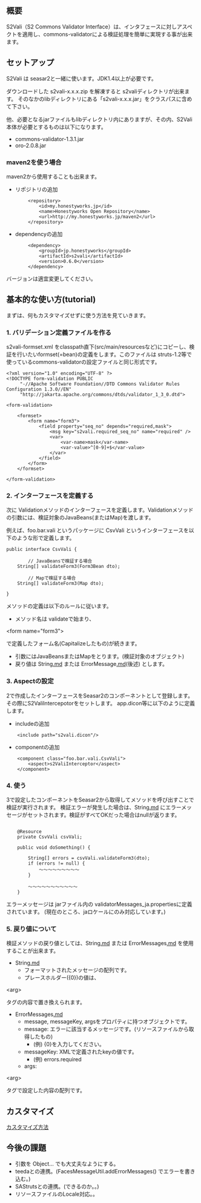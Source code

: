 ## 概要 ##



S2Vali（S2 Commons Validator Interface）は、インタフェースに対しアスペクトを適用し、commons-validatorによる検証処理を簡単に実現する事が出来ます。

## セットアップ ##

S2Vali は seasar2と一緒に使います。JDK1.4以上が必要です。

ダウンロードした s2vali-x.x.x.zip を解凍すると s2valiディレクトリが出来ます。
そのなかのlibディレクトリにある「s2vali-x.x.x.jar」をクラスパスに含めて下さい。

他、必要となるjarファイルもlibディレクトリ内にありますが、その内、S2Vali本体が必要とするものは以下になります。

  * commons-validator-1.3.1.jar
  * oro-2.0.8.jar

### maven2を使う場合 ###

maven2から使用することも出来ます。

  * リポジトリの追加
```
		<repository>
			<id>my.honestyworks.jp</id>
			<name>Honestyworks Open Repository</name>
			<url>http://my.honestyworks.jp/maven2</url>
		</repository>
```

  * dependencyの追加
```
        <dependency>
            <groupId>jp.honestyworks</groupId>
            <artifactId>s2vali</artifactId>
            <version>0.6.0</version>
        </dependency> 
```
バージョンは適宜変更してください。


## 基本的な使い方(tutorial) ##

まずは、何もカスタマイズせずに使う方法を見ていきます。

### 1. バリデーション定義ファイルを作る ###

s2vali-formset.xml をclasspath直下(src/main/resourcesなど)にコピーし、検証を行いたいformset(=bean)の定義をします。このファイルは struts-1.2等で使っているcommons-validatorの設定ファイルと同じ形式です。

```
<?xml version="1.0" encoding="UTF-8" ?>
<!DOCTYPE form-validation PUBLIC
     "-//Apache Software Foundation//DTD Commons Validator Rules Configuration 1.3.0//EN"
     "http://jakarta.apache.org/commons/dtds/validator_1_3_0.dtd">

<form-validation>

    <formset>
        <form name="form3">
            <field property="seq_no" depends="required,mask">
                <msg key="s2vali.required_seq_no" name="required" />
                <var>
                    <var-name>mask</var-name>
                    <var-value>^[0-9]+$</var-value>
                </var>
            </field>
        </form>
    </formset>

</form-validation>
```

### 2. インターフェースを定義する ###

次に Validationメソッドのインターフェースを定義します。Validationメソッドの引数には、検証対象のJavaBeans(またはMap)を渡します。

例えば、foo.bar.vali というパッケージに CsvVali というインターフェースを以下のような形で定義します。
```
public interface CsvVali {

        // JavaBeansで検証する場合
	String[] validateForm3(Form3Bean dto);

        // Mapで検証する場合
	String[] validateForm3(Map dto);

}
```

メソッドの定義は以下のルールに従います。

  * メソッド名は validateで始まり、

&lt;form name="form3"&gt;

 で定義したフォーム名(Capitalizeしたもの)が続きます。
  * 引数にはJavaBeansまたはMapをとります。(検証対象のオブジェクト)
  * 戻り値は String[.md](.md) または ErrorMessage[.md](.md)(後述) とします。


### 3. Aspectの設定 ###

2で作成したインターフェースをSeasar2のコンポーネントとして登録します。その際にS2ValiIntercepotorをセットします。 app.dicon等に以下のように定義します。

  * includeの追加
```
    <include path="s2vali.dicon"/>
```
  * componentの追加
```
    <component class="foo.bar.vali.CsvVali">
        <aspect>s2ValiInterceptor</aspect>
    </component>
```

### 4. 使う ###

3で設定したコンポーネントをSeasar2から取得してメソッドを呼び出すことで検証が実行されます。
検証エラーが発生した場合は、String[.md](.md) にエラーメッセージがセットされます。検証がすべてOKだった場合はnullが返ります。
```

    @Resource
    private CsvVali csvVali;

    public void doSomething() {

        String[] errors = csvVali.validateForm3(dto);
        if (errors != null) {
            ～～～～～～～～～
        }

        ～～～～～～～～～～～
    }

```

エラーメッセージは jarファイル内の validatorMessages\_ja.propertiesに定義されています。
(現在のところ、jaロケールにのみ対応しています。)

### 5. 戻り値について ###

検証メソッドの戻り値としては、String[.md](.md) または ErrorMessages[.md](.md) を使用することが出来ます。

  * String[.md](.md)
    * フォーマットされたメッセージの配列です。
    * プレースホルダー({0})の値は、

&lt;arg&gt;

タグの内容で置き換えられます。

  * ErrorMessages[.md](.md)
    * message, messageKey, argsをプロパティに持つオブジェクトです。
    * message: エラーに該当するメッセージです。(リソースファイルから取得したもの)
      * (例) {0}を入力してください。
    * messageKey: XMLで定義されたkeyの値です。
      * (例) errors.required
    * args: 

&lt;arg&gt;

タグで設定した内容の配列です。


## カスタマイズ ##

[カスタマイズ方法](S2ValiCustomize.md)

## 今後の課題 ##
  * 引数を Object... でも大丈夫なようにする。
  * teedaとの連携。(FacesMessageUtil.addErrorMessages() でエラーを書き込む。)
  * SAStrutsとの連携。(できるのか。。)
  * リソースファイルのLocale対応。。